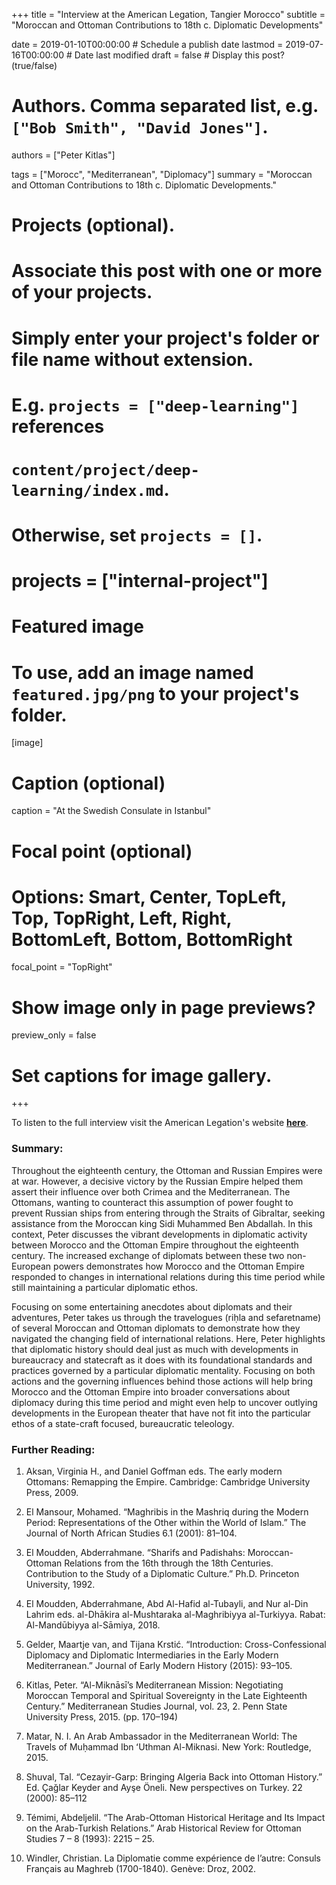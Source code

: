 +++
title = "Interview at the American Legation, Tangier Morocco"
subtitle = "Moroccan and Ottoman Contributions to 18th c. Diplomatic Developments"

date = 2019-01-10T00:00:00  # Schedule a publish date
lastmod = 2019-07-16T00:00:00  # Date last modified
draft = false  # Display this post? (true/false)

# Authors. Comma separated list, e.g. `["Bob Smith", "David Jones"]`.
authors = ["Peter Kitlas"]

tags = ["Morocc", "Mediterranean", "Diplomacy"]
summary = "Moroccan and Ottoman Contributions to 18th c. Diplomatic Developments."

# Projects (optional).
#   Associate this post with one or more of your projects.
#   Simply enter your project's folder or file name without extension.
#   E.g. `projects = ["deep-learning"]` references 
#   `content/project/deep-learning/index.md`.
#   Otherwise, set `projects = []`.
# projects = ["internal-project"]

# Featured image
# To use, add an image named `featured.jpg/png` to your project's folder. 
[image]
  # Caption (optional)
  caption = "At the Swedish Consulate in Istanbul"

  # Focal point (optional)
  # Options: Smart, Center, TopLeft, Top, TopRight, Left, Right, BottomLeft, Bottom, BottomRight
  focal_point = "TopRight"

  # Show image only in page previews?
  preview_only = false

# Set captions for image gallery.

+++

To listen to the full interview visit the American Legation's website [**here**](https://legation.ipower.com/blog/?p=1924).

### Summary:

Throughout the eighteenth century, the Ottoman and Russian Empires were at war. However, a decisive victory by the Russian Empire helped them assert their influence over both Crimea and the Mediterranean. The Ottomans, wanting to counteract this assumption of power fought to prevent Russian ships from entering through the Straits of Gibraltar, seeking assistance from the Moroccan king Sidi Muhammed Ben Abdallah. In this context, Peter discusses the vibrant developments in diplomatic activity between Morocco and the Ottoman Empire throughout the eighteenth century. The increased exchange of diplomats between these two non-European powers demonstrates how Morocco and the Ottoman Empire responded to changes in international relations during this time period while still maintaining a particular diplomatic ethos.

Focusing on some entertaining anecdotes about diplomats and their adventures, Peter takes us through the travelogues (riḥla and sefaretname) of several  Moroccan and Ottoman diplomats to demonstrate how they navigated the changing field of international relations. Here, Peter highlights that diplomatic history should deal just as much with developments in bureaucracy and statecraft as it does with its foundational standards and practices governed by a particular diplomatic mentality. Focusing on both actions and the governing influences behind those actions will help bring Morocco and the Ottoman Empire into broader conversations about diplomacy during this time period and might even help to uncover outlying developments in the European theater that have not fit into the particular ethos of a state-craft focused, bureaucratic teleology.

### Further Reading:

1) Aksan, Virginia H., and Daniel Goffman eds. The early modern Ottomans: Remapping the Empire. Cambridge: Cambridge University Press, 2009.

2) El Mansour, Mohamed. “Maghribis in the Mashriq during the Modern Period: Representations of the Other within the World of Islam.” The Journal of North African Studies 6.1 (2001): 81–104.

3) El Moudden, Abderrahmane.  “Sharifs and Padishahs: Moroccan-Ottoman Relations from the 16th through the 18th Centuries. Contribution to the Study of a Diplomatic Culture.” Ph.D. Princeton University, 1992.

4) El Moudden, Abderrahmane, Abd Al-Hafid al-Tubayli, and Nur al-Din Lahrim eds. al-Dhākira al-Mushtaraka al-Maghribiyya al-Turkiyya. Rabat: Al-Mandūbiyya al-Sāmiya, 2018.

5) Gelder, Maartje van, and Tijana Krstić. “Introduction: Cross-Confessional Diplomacy and Diplomatic Intermediaries in the Early Modern Mediterranean.” Journal of Early Modern History (2015): 93–105.

6) Kitlas, Peter. “Al-Miknāsī’s Mediterranean Mission: Negotiating Moroccan Temporal and Spiritual Sovereignty in the Late Eighteenth Century.” Mediterranean Studies Journal, vol. 23, 2. Penn State University Press, 2015. (pp. 170–194)

7) Matar, N. I. An Arab Ambassador in the Mediterranean World: The Travels of Muḥammad Ibn ʻUthman Al-Miknasi. New York: Routledge, 2015.

8) Shuval, Tal. “Cezayir-Garp: Bringing Algeria Back into Ottoman History.” Ed. Çağlar Keyder and Ayşe Öneli. New perspectives on Turkey. 22 (2000): 85–112

9) Témimi, Abdeljelil. “The Arab-Ottoman Historical Heritage and Its Impact on the Arab-Turkish Relations.” Arab Historical Review for Ottoman Studies 7 – 8 (1993): 2215 – 25.

10) Windler, Christian. La Diplomatie comme expérience de l’autre: Consuls Français au Maghreb (1700-1840). Genève: Droz, 2002.
